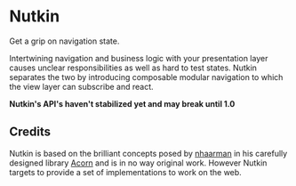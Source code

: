 # Nutkin

Get a grip on navigation state.

Intertwining navigation and business logic with your presentation layer
causes unclear responsibilities as well as hard to test states. Nutkin
separates the two by introducing composable modular navigation to which
the view layer can subscribe and react.

**Nutkin's API's haven't stabilized yet and may break until 1.0**

## Credits

Nutkin is based on the brilliant concepts posed by [nhaarman](https://github.com/nhaarman) in
his carefully designed library [Acorn](https://github.com/nhaarman/Acorn) and is in no
way original work. However Nutkin targets to provide a set of implementations
to work on the web.
